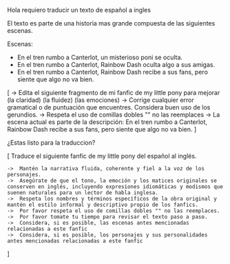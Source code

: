 Hola requiero traducir un texto de español a ingles

El texto es parte de una historia mas grande compuesta de las siguientes escenas.

Escenas:

- En el tren rumbo a Canterlot, un misterioso poni se oculta. 
- En el tren rumbo a Canterlot, Rainbow Dash oculta algo a sus amigas.
- En el tren rumbo a Canterlot, Rainbow Dash recibe a sus fans, pero siente que algo no va bien.

[
    -> Edita el siguiente fragmento de mi fanfic de my little pony para mejorar (la claridad) (la fluidez) (las emociones)
    -> Corrige cualquier error gramatical o de puntuación que encuentres. Considera buen uso de los gerundios.
    -> Respeta el uso de comillas dobles "" no las reemplaces
    -> La escena actual es parte de la descripción: En el tren rumbo a Canterlot, Rainbow Dash recibe a sus fans, pero siente que algo no va bien.
]

¿Estas listo para la traduccion?

[
    Traduce el siguiente fanfic de my little pony del español al inglés.

    ->  Mantén la narrativa fluida, coherente y fiel a la voz de los personajes. 
    ->  Asegúrate de que el tono, la emoción y los matices originales se conserven en inglés, incluyendo expresiones idiomáticas y modismos que suenen naturales para un lector de habla inglesa. 
    ->  Respeta los nombres y términos específicos de la obra original y mantén el estilo informal y descriptivo propio de los fanfics.
    ->  Por favor respeta el uso de comillas dobles "" no las reemplaces.
    ->  Por favor tomate tu tiempo para revisar el texto paso a paso.
    ->  Considera, si es posible, las escenas antes mencionadas relacionadas a este fanfic
    ->  Considera, si es posible, los personajes y sus personalidades antes mencionadas relacionadas a este fanfic
]
